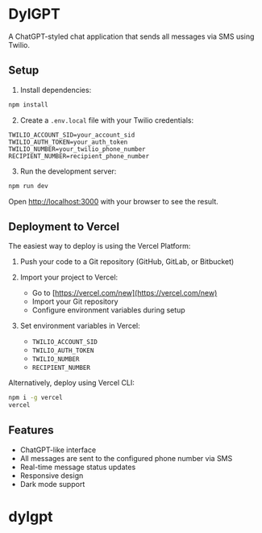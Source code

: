# DylGPT

A ChatGPT-styled chat application that sends all messages via SMS using Twilio.

## Setup

1. Install dependencies:
```bash
npm install
```

2. Create a `.env.local` file with your Twilio credentials:
```env
TWILIO_ACCOUNT_SID=your_account_sid
TWILIO_AUTH_TOKEN=your_auth_token
TWILIO_NUMBER=your_twilio_phone_number
RECIPIENT_NUMBER=recipient_phone_number
```

3. Run the development server:
```bash
npm run dev
```

Open [http://localhost:3000](http://localhost:3000) with your browser to see the result.

## Deployment to Vercel

The easiest way to deploy is using the Vercel Platform:

1. Push your code to a Git repository (GitHub, GitLab, or Bitbucket)

2. Import your project to Vercel:
   - Go to [https://vercel.com/new](https://vercel.com/new)
   - Import your Git repository
   - Configure environment variables during setup

3. Set environment variables in Vercel:
   - `TWILIO_ACCOUNT_SID`
   - `TWILIO_AUTH_TOKEN`
   - `TWILIO_NUMBER`
   - `RECIPIENT_NUMBER`

Alternatively, deploy using Vercel CLI:
```bash
npm i -g vercel
vercel
```

## Features

- ChatGPT-like interface
- All messages are sent to the configured phone number via SMS
- Real-time message status updates
- Responsive design
- Dark mode support
# dylgpt
